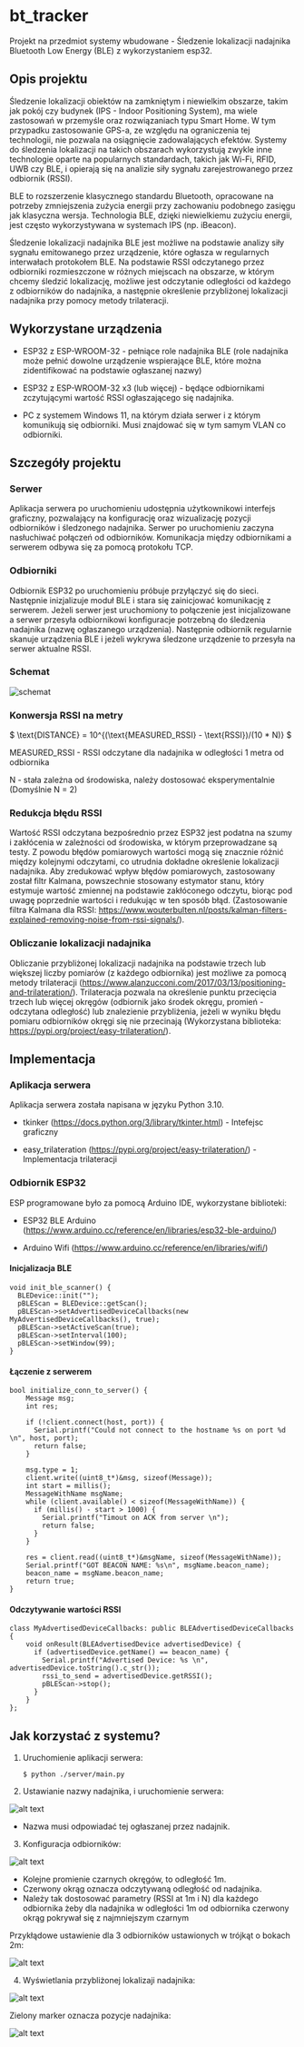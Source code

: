 # bt_tracker
Projekt na przedmiot systemy wbudowane - Śledzenie lokalizacji nadajnika Bluetooth Low Energy (BLE) z wykorzystaniem esp32. 

## Opis projektu

Śledzenie lokalizacji obiektów na zamkniętym i niewielkim obszarze, takim jak pokój czy budynek (IPS - Indoor Positioning System), ma wiele zastosowań w przemyśle oraz rozwiązaniach typu Smart Home. W tym przypadku zastosowanie GPS-a, ze względu na ograniczenia tej technologii, nie pozwala na osiągnięcie zadowalających efektów. Systemy do śledzenia lokalizacji na takich obszarach wykorzystują zwykle inne technologie oparte na popularnych standardach, takich jak Wi-Fi, RFID, UWB czy BLE, i opierają się na analizie siły sygnału zarejestrowanego przez odbiornik (RSSI).

BLE to rozszerzenie klasycznego standardu Bluetooth, opracowane na potrzeby zmniejszenia zużycia energii przy zachowaniu podobnego zasięgu jak klasyczna wersja. Technologia BLE, dzięki niewielkiemu zużyciu energii, jest często wykorzystywana w systemach IPS (np. iBeacon).

Śledzenie lokalizacji nadajnika BLE jest możliwe na podstawie analizy siły sygnału emitowanego przez urządzenie, które ogłasza w regularnych interwałach protokołem BLE. Na podstawie RSSI odczytanego przez odbiorniki rozmieszczone w różnych miejscach na obszarze, w którym chcemy śledzić lokalizację, możliwe jest odczytanie odległości od każdego z odbiorników do nadajnika, a następnie określenie przybliżonej lokalizacji nadajnika przy pomocy metody trilateracji.
 

## Wykorzystane urządzenia

- ESP32 z ESP-WROOM-32 - pełniące role nadajnika BLE (role nadajnika może pełnić dowolne urządzenie wspierające BLE, które można zidentifikować na podstawie ogłaszanej nazwy)

- ESP32 z ESP-WROOM-32 x3 (lub więcej) - będące odbiornikami zczytującymi wartość RSSI ogłaszającego się nadajnika. 

- PC z systemem Windows 11, na którym działa serwer i z którym komunikują się odbiorniki. Musi znajdować się w tym samym VLAN co odbiorniki.

## Szczegóły projektu

### Serwer
Aplikacja serwera po uruchomieniu udostępnia użytkownikowi interfejs graficzny, pozwalający na konfigurację oraz wizualizację pozycji odbiorników i śledzonego nadajnika. Serwer po uruchomieniu zaczyna nasłuchiwać połączeń od odbiorników. Komunikacja między odbiornikami a serwerem odbywa się za pomocą protokołu TCP.

### Odbiorniki
Odbiornik ESP32 po uruchomieniu próbuje przyłączyć się do sieci. Następnie inizjalizuje moduł BLE i stara się zainicjować komunikację z serwerem. Jeżeli serwer jest uruchomiony to połączenie jest inicjalizowane a serwer przesyła odbiornikowi konfiguracje potrzebną do śledzenia nadajnika (nazwę ogłaszanego urządzenia). Następnie odbiornik regularnie skanuje urządzenia BLE i jeżeli wykrywa śledzone urządzenie to przesyła na serwer aktualne RSSI.

### Schemat

![schemat](https://github.com/wojciechloboda/bt_tracker/assets/46354460/9c293090-ae7a-4e37-8075-00fe197e3c04)


### Konwersja RSSI na metry

$ \text{DISTANCE} = 10^{(\text{MEASURED\_RSSI} - \text{RSSI})/(10 * N)} $

MEASURED\_RSSI - RSSI odczytane dla nadajnika w odległości 1 metra od odbiornika

N - stała zależna od środowiska, należy dostosować eksperymentalnie (Domyślnie N = 2)



### Redukcja błędu RSSI
Wartość RSSI odczytana bezpośrednio przez ESP32 jest podatna na szumy i zakłócenia w zależności od środowiska, w którym przeprowadzane są testy. Z powodu błędów pomiarowych wartości mogą się znacznie różnić między kolejnymi odczytami, co utrudnia dokładne określenie lokalizacji nadajnika. Aby zredukować wpływ błędów pomiarowych, zastosowany został filtr Kalmana, powszechnie stosowany estymator stanu, który estymuje wartość zmiennej na podstawie zakłóconego odczytu, biorąc pod uwagę poprzednie wartości i redukując w ten sposób błąd. (Zastosowanie filtra Kalmana dla RSSI: https://www.wouterbulten.nl/posts/kalman-filters-explained-removing-noise-from-rssi-signals/). 

### Obliczanie lokalizacji nadajnika
Obliczanie przybliżonej lokalizacji nadajnika na podstawie trzech lub większej liczby pomiarów (z każdego odbiornika) jest możliwe za pomocą metody trilateracji (https://www.alanzucconi.com/2017/03/13/positioning-and-trilateration/). Trilateracja pozwala na określenie punktu przecięcia trzech lub więcej okręgów (odbiornik jako środek okręgu, promień - odczytana odległość) lub znalezienie przybliżenia, jeżeli w wyniku błędu pomiaru odbiorników okręgi się nie przecinają (Wykorzystana biblioteka: https://pypi.org/project/easy-trilateration/).

## Implementacja

### Aplikacja serwera

Aplikacja serwera została napisana w języku Python 3.10. 

- tkinker (https://docs.python.org/3/library/tkinter.html) - Intefejsc graficzny

- easy_trilateration (https://pypi.org/project/easy-trilateration/) - Implementacja trilateracji 

### Odbiornik ESP32

ESP programowane było za pomocą Arduino IDE, wykorzystane biblioteki:

- ESP32 BLE Arduino (https://www.arduino.cc/reference/en/libraries/esp32-ble-arduino/)

- Arduino Wifi (https://www.arduino.cc/reference/en/libraries/wifi/) 

#### Inicjalizacja BLE

```
void init_ble_scanner() {
  BLEDevice::init("");
  pBLEScan = BLEDevice::getScan(); 
  pBLEScan->setAdvertisedDeviceCallbacks(new MyAdvertisedDeviceCallbacks(), true);
  pBLEScan->setActiveScan(true);
  pBLEScan->setInterval(100);
  pBLEScan->setWindow(99);
}
```

#### Łączenie z serwerem
```
bool initialize_conn_to_server() {
    Message msg;
    int res;

    if (!client.connect(host, port)) {
      Serial.printf("Could not connect to the hostname %s on port %d \n", host, port);
      return false;
    }

    msg.type = 1; 
    client.write((uint8_t*)&msg, sizeof(Message));
    int start = millis();
    MessageWithName msgName;
    while (client.available() < sizeof(MessageWithName)) {
      if (millis() - start > 1000) {
        Serial.printf("Timout on ACK from server \n");
        return false;
      }
    }

    res = client.read((uint8_t*)&msgName, sizeof(MessageWithName));
    Serial.printf("GOT BEACON NAME: %s\n", msgName.beacon_name);
    beacon_name = msgName.beacon_name;
    return true;
}

```

#### Odczytywanie wartości RSSI
```
class MyAdvertisedDeviceCallbacks: public BLEAdvertisedDeviceCallbacks {
    void onResult(BLEAdvertisedDevice advertisedDevice) {
      if (advertisedDevice.getName() == beacon_name) {
        Serial.printf("Advertised Device: %s \n", advertisedDevice.toString().c_str());
        rssi_to_send = advertisedDevice.getRSSI();
        pBLEScan->stop();
      }
    }
};
```

## Jak korzystać z systemu? 

1. Uruchomienie aplikacji serwera:
    ```
    $ python ./server/main.py
    ```
2. Ustawianie nazwy nadajnika, i uruchomienie serwera:

![alt text](image-1.png)

 - Nazwa musi odpowiadać tej ogłaszanej przez nadajnik.

3. Konfiguracja odbiorników:

![alt text](image-2.png)

- Kolejne promienie czarnych okręgów, to odległość 1m.
- Czerwony okrąg oznacza odczytywaną odległość od nadajnika.
- Należy tak dostosować parametry (RSSI at 1m i N) dla każdego odbiornika żeby dla nadajnika w odległości 1m od odbiornika czerwony okrąg pokrywał się z najmniejszym czarnym

Przykłądowe ustawienie dla 3 odbiorników ustawionych w trójkąt o bokach 2m:

![alt text](image-3.png)

4. Wyświetlania przybliżonej lokalizaji nadajnika:

![alt text](image-5.png)

Zielony marker oznacza pozycje nadajnika:

![alt text](image-4.png)









